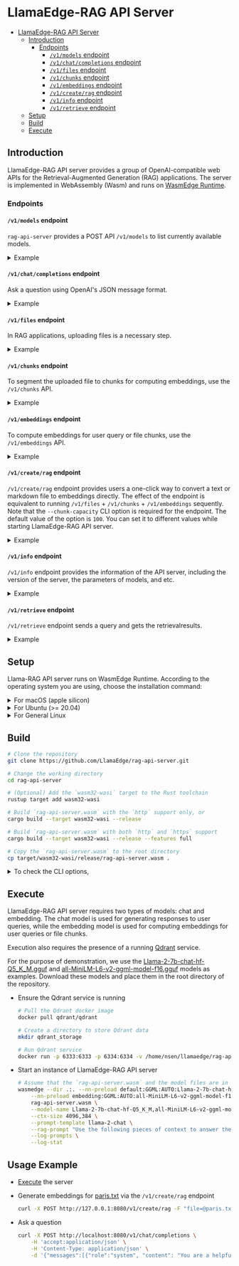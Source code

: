 # LlamaEdge-RAG API Server

<!-- @import "[TOC]" {cmd="toc" depthFrom=1 depthTo=6 orderedList=false} -->

<!-- code_chunk_output -->

- [LlamaEdge-RAG API Server](#llamaedge-rag-api-server)
  - [Introduction](#introduction)
    - [Endpoints](#endpoints)
      - [`/v1/models` endpoint](#v1models-endpoint)
      - [`/v1/chat/completions` endpoint](#v1chatcompletions-endpoint)
      - [`/v1/files` endpoint](#v1files-endpoint)
      - [`/v1/chunks` endpoint](#v1chunks-endpoint)
      - [`/v1/embeddings` endpoint](#v1embeddings-endpoint)
      - [`/v1/create/rag` endpoint](#v1createrag-endpoint)
      - [`/v1/info` endpoint](#v1info-endpoint)
      - [`/v1/retrieve` endpoint](#v1retrieve-endpoint)
  - [Setup](#setup)
  - [Build](#build)
  - [Execute](#execute)

<!-- /code_chunk_output -->

## Introduction

LlamaEdge-RAG API server provides a group of OpenAI-compatible web APIs for the Retrieval-Augmented Generation (RAG) applications. The server is implemented in WebAssembly (Wasm) and runs on [WasmEdge Runtime](https://github.com/WasmEdge/WasmEdge).

### Endpoints

#### `/v1/models` endpoint

`rag-api-server` provides a POST API `/v1/models` to list currently available models.

<details> <summary> Example </summary>

You can use `curl` to test it on a new terminal:

```bash
curl -X POST http://localhost:8080/v1/models -H 'accept:application/json'
```

If the command runs successfully, you should see the similar output as below in your terminal:

```json
{
    "object":"list",
    "data":[
        {
            "id":"llama-2-chat",
            "created":1697084821,
            "object":"model",
            "owned_by":"Not specified"
        }
    ]
}
```

</details>

#### `/v1/chat/completions` endpoint

Ask a question using OpenAI's JSON message format.

<details> <summary> Example </summary>

```bash
curl -X POST http://localhost:8080/v1/chat/completions \
    -H 'accept:application/json' \
    -H 'Content-Type: application/json' \
    -d '{"messages":[{"role":"system", "content": "You are a helpful assistant."}, {"role":"user", "content": "Who is Robert Oppenheimer?"}], "model":"llama-2-chat"}'
```

Here is the response.

```json
{
    "id":"",
    "object":"chat.completion",
    "created":1697092593,
    "model":"llama-2-chat",
    "choices":[
        {
            "index":0,
            "message":{
                "role":"assistant",
                "content":"Robert Oppenheimer was an American theoretical physicist and director of the Manhattan Project, which developed the atomic bomb during World War II. He is widely regarded as one of the most important physicists of the 20th century and is known for his contributions to the development of quantum mechanics and the theory of the atomic nucleus. Oppenheimer was also a prominent figure in the post-war nuclear weapons debate, advocating for international control and regulation of nuclear weapons."
            },
            "finish_reason":"stop"
        }
    ],
    "usage":{
        "prompt_tokens":9,
        "completion_tokens":12,
        "total_tokens":21
    }
}
```

</details>

#### `/v1/files` endpoint

In RAG applications, uploading files is a necessary step.

<details> <summary> Example </summary>

The following command upload a text file [paris.txt](https://huggingface.co/datasets/gaianet/paris/raw/main/paris.txt) to the API server via the `/v1/files` endpoint:

```bash
curl -X POST http://127.0.0.1:8080/v1/files -F "file=@paris.txt"
```

If the command is successful, you should see the similar output as below in your terminal:

```json
{
    "id": "file_4bc24593-2a57-4646-af16-028855e7802e",
    "bytes": 2161,
    "created_at": 1711611801,
    "filename": "paris.txt",
    "object": "file",
    "purpose": "assistants"
}
```

The `id` and `filename` fields are important for the next step, for example, to segment the uploaded file to chunks for computing embeddings.

</details>

#### `/v1/chunks` endpoint

To segment the uploaded file to chunks for computing embeddings, use the `/v1/chunks` API.

<details> <summary> Example </summary>

The following command sends the uploaded file ID and filename to the API server and gets the chunks:

```bash
curl -X POST http://localhost:8080/v1/chunks \
    -H 'accept:application/json' \
    -H 'Content-Type: application/json' \
    -d '{"id":"file_4bc24593-2a57-4646-af16-028855e7802e", "filename":"paris.txt"}'
```

The following is an example return with the generated chunks:

```json
{
    "id": "file_4bc24593-2a57-4646-af16-028855e7802e",
    "filename": "paris.txt",
    "chunks": [
        "Paris, city and capital of France, ..., for Paris has retained its importance as a centre for education and intellectual pursuits.",
        "Paris’s site at a crossroads ..., drawing to itself much of the talent and vitality of the provinces."
    ]
}
```

</details>

#### `/v1/embeddings` endpoint

To compute embeddings for user query or file chunks, use the `/v1/embeddings` API.

<details> <summary> Example </summary>

The following command sends a query to the API server and gets the embeddings as return:

```bash
curl -X POST http://localhost:8080/v1/embeddings \
    -H 'accept:application/json' \
    -H 'Content-Type: application/json' \
    -d '{"model": "e5-mistral-7b-instruct-Q5_K_M", "input":["Paris, city and capital of France, ..., for Paris has retained its importance as a centre for education and intellectual pursuits.", "Paris’s site at a crossroads ..., drawing to itself much of the talent and vitality of the provinces."]}'
```

The embeddings returned are like below:

```json
{
    "object": "list",
    "data": [
        {
            "index": 0,
            "object": "embedding",
            "embedding": [
                0.1428378969,
                -0.0447309874,
                0.007660218049,
                ...
                -0.0128974719,
                -0.03543198109,
                0.03974733502,
                0.00946635101,
                -0.01531364303
            ]
        },
        {
            "index": 1,
            "object": "embedding",
            "embedding": [
                0.0697753951,
                -0.0001159032545,
                0.02073983476,
                ...
                0.03565846011,
                -0.04550019652,
                0.02691745944,
                0.02498772368,
                -0.003226313973
            ]
        }
    ],
    "model": "e5-mistral-7b-instruct-Q5_K_M",
    "usage": {
        "prompt_tokens": 491,
        "completion_tokens": 0,
        "total_tokens": 491
    }
}
```

</details>

#### `/v1/create/rag` endpoint

`/v1/create/rag` endpoint provides users a one-click way to convert a text or markdown file to embeddings directly. The effect of the endpoint is equivalent to running `/v1/files` + `/v1/chunks` + `/v1/embeddings` sequently. Note that the `--chunk-capacity` CLI option is required for the endpoint. The default value of the option is `100`. You can set it to different values while starting LlamaEdge-RAG API server.

<details> <summary> Example </summary>

The following command uploads a text file [paris.txt](https://huggingface.co/datasets/gaianet/paris/raw/main/paris.txt) to the API server via the `/v1/create/rag` endpoint:

```bash
curl -X POST http://127.0.0.1:8080/v1/create/rag -F "file=@paris.txt"
```

The embeddings returned are like below:

```json
{
    "object": "list",
    "data": [
        {
            "index": 0,
            "object": "embedding",
            "embedding": [
                0.1428378969,
                -0.0447309874,
                0.007660218049,
                ...
                -0.0128974719,
                -0.03543198109,
                0.03974733502,
                0.00946635101,
                -0.01531364303
            ]
        },
        {
            "index": 1,
            "object": "embedding",
            "embedding": [
                0.0697753951,
                -0.0001159032545,
                0.02073983476,
                ...
                0.03565846011,
                -0.04550019652,
                0.02691745944,
                0.02498772368,
                -0.003226313973
            ]
        }
    ],
    "model": "e5-mistral-7b-instruct-Q5_K_M",
    "usage": {
        "prompt_tokens": 491,
        "completion_tokens": 0,
        "total_tokens": 491
    }
}
```

</details>

#### `/v1/info` endpoint

`/v1/info` endpoint provides the information of the API server, including the version of the server, the parameters of models, and etc.

<details> <summary> Example </summary>

You can use `curl` to test it on a new terminal:

```bash
curl -X POST http://localhost:8080/v1/info -H 'accept:application/json'
```

If the command runs successfully, you should see the similar output as below in your terminal:

```json
{
    "version": "0.3.4",
    "plugin_version": "b2694 (commit 0d56246f)",
    "port": "8080",
    "models": [
        {
            "name": "Llama-2-7b-chat-hf-Q5_K_M",
            "type": "chat",
            "prompt_template": "Llama2Chat",
            "n_predict": 1024,
            "n_gpu_layers": 100,
            "ctx_size": 4096,
            "batch_size": 512,
            "temperature": 1.0,
            "top_p": 1.0,
            "repeat_penalty": 1.1,
            "presence_penalty": 0.0,
            "frequency_penalty": 0.0
        },
        {
            "name": "all-MiniLM-L6-v2-ggml-model-f16",
            "type": "embedding",
            "prompt_template": "Llama2Chat",
            "n_predict": 1024,
            "n_gpu_layers": 100,
            "ctx_size": 384,
            "batch_size": 512,
            "temperature": 1.0,
            "top_p": 1.0,
            "repeat_penalty": 1.1,
            "presence_penalty": 0.0,
            "frequency_penalty": 0.0
        }
    ],
    "qdrant_config": {
        "url": "http://localhost:6333",
        "collection_name": "default",
        "limit": 5,
        "score_threshold": 0.4
    }
}
```

</details>

#### `/v1/retrieve` endpoint

`/v1/retrieve` endpoint sends a query and gets the retrievalresults.

<details> <summary> Example </summary>

You can use `curl` to test it on a new terminal:

```bash
curl -X POST http://localhost:8080/v1/retrieve \
    -H 'accept:application/json' \
    -H 'Content-Type: application/json' \
    -d '{"messages":[{"role":"system", "content": "You are a helpful assistant."}, {"role":"user", "content": "What is the location of Paris, France along the Seine River?"}], "model":"llama-2-chat"}'
```

If the command runs successfully, you should see the similar output as below in your terminal:

```json
{
    "points": [
        {
            "source": "\"Paris is located in northern central France, in a north-bending arc of the river Seine whose crest includes two islands, the Île Saint-Louis and the larger Île de la Cité, which form the oldest part of the city. The river's mouth on the English Channel is about 233 mi downstream from the city. The city is spread widely on both banks of the river. Overall, the city is relatively flat, and the lowest point is 35 m above sea level. Paris has several prominent hills, the highest of which is Montmartre at 130 m.\\n\"",
            "score": 0.74011195
        },
        {
            "source": "\"The Paris region is the most active water transport area in France, with most of the cargo handled by Ports of Paris in facilities located around Paris. The rivers Loire, Rhine, Rhône, Me\\n\"",
            "score": 0.63990676
        },
        {
            "source": "\"Paris\\nCountry\\tFrance\\nRegion\\nÎle-de-France\\r\\nDepartment\\nParis\\nIntercommunality\\nMétropole du Grand Paris\\nSubdivisions\\n20 arrondissements\\nGovernment\\n • Mayor (2020–2026)\\tAnne Hidalgo (PS)\\r\\nArea\\n1\\t105.4 km2 (40.7 sq mi)\\n • Urban\\n (2020)\\t2,853.5 km2 (1,101.7 sq mi)\\n • Metro\\n (2020)\\t18,940.7 km2 (7,313.0 sq mi)\\nPopulation\\n (2023)\\n2,102,650\\n • Rank\\t9th in Europe\\n1st in France\\r\\n • Density\\t20,000/km2 (52,000/sq mi)\\n • Urban\\n (2019)\\n10,858,852\\n • Urban density\\t3,800/km2 (9,900/sq mi)\\n • Metro\\n (Jan. 2017)\\n13,024,518\\n • Metro density\\t690/km2 (1,800/sq mi)\\nDemonym(s)\\nParisian(s) (en) Parisien(s) (masc.), Parisienne(s) (fem.) (fr), Parigot(s) (masc.), \\\"Parigote(s)\\\" (fem.) (fr, colloquial)\\nTime zone\\nUTC+01:00 (CET)\\r\\n • Summer (DST)\\nUTC+02:00 (CEST)\\r\\nINSEE/Postal code\\t75056 /75001-75020, 75116\\r\\nElevation\\t28–131 m (92–430 ft)\\n(avg. 78 m or 256 ft)\\nWebsite\\twww.paris.fr\\r\\n1 French Land Register data, which excludes lakes, ponds, glaciers > 1 km2 (0.386 sq mi or 247 acres) and river estuaries.\\n\"",
            "score": 0.62259054
        },
        {
            "source": "\" in Paris\\n\"",
            "score": 0.6152092
        },
        {
            "source": "\"The Parisii, a sub-tribe of the Celtic Senones, inhabited the Paris area from around the middle of the 3rd century BC. One of the area's major north–south trade routes crossed the Seine on the île de la Cité, which gradually became an important trading centre. The Parisii traded with many river towns (some as far away as the Iberian Peninsula) and minted their own coins.\\n\"",
            "score": 0.5720232
        }
    ],
    "limit": 5,
    "score_threshold": 0.4
}
```

</details>


## Setup

Llama-RAG API server runs on WasmEdge Runtime. According to the operating system you are using, choose the installation command:

<details> <summary> For macOS (apple silicon) </summary>

```console
# install WasmEdge-0.13.4 with wasi-nn-ggml plugin
curl -sSf https://raw.githubusercontent.com/WasmEdge/WasmEdge/master/utils/install.sh | bash -s -- --plugin wasi_nn-ggml

# Assuming you use zsh (the default shell on macOS), run the following command to activate the environment
source $HOME/.zshenv
```

</details>

<details> <summary> For Ubuntu (>= 20.04) </summary>

```console
# install libopenblas-dev
apt update && apt install -y libopenblas-dev

# install WasmEdge-0.13.4 with wasi-nn-ggml plugin
curl -sSf https://raw.githubusercontent.com/WasmEdge/WasmEdge/master/utils/install.sh | bash -s -- --plugin wasi_nn-ggml

# Assuming you use bash (the default shell on Ubuntu), run the following command to activate the environment
source $HOME/.bashrc
```

</details>

<details> <summary> For General Linux </summary>

```console
# install WasmEdge-0.13.4 with wasi-nn-ggml plugin
curl -sSf https://raw.githubusercontent.com/WasmEdge/WasmEdge/master/utils/install.sh | bash -s -- --plugin wasi_nn-ggml

# Assuming you use bash (the default shell on Ubuntu), run the following command to activate the environment
source $HOME/.bashrc
```

</details>

## Build

```bash
# Clone the repository
git clone https://github.com/LlamaEdge/rag-api-server.git

# Change the working directory
cd rag-api-server

# (Optional) Add the `wasm32-wasi` target to the Rust toolchain
rustup target add wasm32-wasi

# Build `rag-api-server.wasm` with the `http` support only, or
cargo build --target wasm32-wasi --release

# Build `rag-api-server.wasm` with both `http` and `https` support
cargo build --target wasm32-wasi --release --features full

# Copy the `rag-api-server.wasm` to the root directory
cp target/wasm32-wasi/release/rag-api-server.wasm .
```

<details> <summary> To check the CLI options, </summary>

To check the CLI options of the `rag-api-server` wasm app, you can run the following command:

  ```bash
  $ wasmedge rag-api-server.wasm -h

  LlamaEdge-RAG API Server

  Usage: rag-api-server.wasm [OPTIONS] --model-name <MODEL_NAME> --prompt-template <PROMPT_TEMPLATE>

  Options:
    -m, --model-name <MODEL_NAME>
            Sets names for chat and embedding models. The names are separated by comma without space, for example, '--model-name Llama-2-7b,all-minilm'
    -a, --model-alias <MODEL_ALIAS>
            Model aliases for chat and embedding models [default: default,embedding]
    -c, --ctx-size <CTX_SIZE>
            Sets context sizes for chat and embedding models. The sizes are separated by comma without space, for example, '--ctx-size 4096,384'. The first value is for the chat model, and the second is for the embedding model [default: 4096,384]
    -p, --prompt-template <PROMPT_TEMPLATE>
            Prompt template [possible values: llama-2-chat, llama-3-chat, mistral-instruct, mistrallite, openchat, codellama-instruct, codellama-super-instruct, human-assistant, vicuna-1.0-chat, vicuna-1.1-chat, vicuna-llava, chatml, baichuan-2, wizard-coder, zephyr, stablelm-zephyr, intel-neural, deepseek-chat, deepseek-coder, solar-instruct, phi-2-chat, phi-2-instruct, phi-3-chat, phi-3-instruct, gemma-instruct, octopus]
    -r, --reverse-prompt <REVERSE_PROMPT>
            Halt generation at PROMPT, return control
    -b, --batch-size <BATCH_SIZE>
            Batch size for prompt processing [default: 512]
        --rag-prompt <RAG_PROMPT>
            Custom rag prompt
        --rag-policy <POLICY>
            Strategy for merging RAG context into chat messages [default: system-message] [possible values: system-message, last-user-message]
        --qdrant-url <QDRANT_URL>
            URL of Qdrant REST Service [default: http://localhost:6333]
        --qdrant-collection-name <QDRANT_COLLECTION_NAME>
            Name of Qdrant collection [default: default]
        --qdrant-limit <QDRANT_LIMIT>
            Max number of retrieved result (no less than 1) [default: 5]
        --qdrant-score-threshold <QDRANT_SCORE_THRESHOLD>
            Minimal score threshold for the search result [default: 0.4]
        --chunk-capacity <CHUNK_CAPACITY>
            Maximum number of tokens each chunk contains [default: 100]
        --log-prompts
            Print prompt strings to stdout
        --log-stat
            Print statistics to stdout
        --log-all
            Print all log information to stdout
        --socket-addr <SOCKET_ADDR>
            Socket address of LlamaEdge API Server instance [default: 0.0.0.0:8080]
        --web-ui <WEB_UI>
            Root path for the Web UI files [default: chatbot-ui]
    -h, --help
            Print help (see more with '--help')
    -V, --version
            Print version
  ```

</details>

## Execute

LlamaEdge-RAG API server requires two types of models: chat and embedding. The chat model is used for generating responses to user queries, while the embedding model is used for computing embeddings for user queries or file chunks.

Execution also requires the presence of a running [Qdrant](https://qdrant.tech/) service.

For the purpose of demonstration, we use the [Llama-2-7b-chat-hf-Q5_K_M.gguf](https://huggingface.co/second-state/Llama-2-7B-Chat-GGUF/resolve/main/Llama-2-7b-chat-hf-Q5_K_M.gguf) and [all-MiniLM-L6-v2-ggml-model-f16.gguf](https://huggingface.co/second-state/All-MiniLM-L6-v2-Embedding-GGUF/resolve/main/all-MiniLM-L6-v2-ggml-model-f16.gguf) models as examples. Download these models and place them in the root directory of the repository.

- Ensure the Qdrant service is running

    ```bash
    # Pull the Qdrant docker image
    docker pull qdrant/qdrant

    # Create a directory to store Qdrant data
    mkdir qdrant_storage

    # Run Qdrant service
    docker run -p 6333:6333 -p 6334:6334 -v /home/nsen/llamaedge/rag-api-server/qdrant_storage:/qdrant/storage:z qdrant/qdrant
    ```

- Start an instance of LlamaEdge-RAG API server

  ```bash
  # Assume that the `rag-api-server.wasm` and the model files are in the root directory of the repository
  wasmedge --dir .:. --nn-preload default:GGML:AUTO:Llama-2-7b-chat-hf-Q5_K_M.gguf \
      --nn-preload embedding:GGML:AUTO:all-MiniLM-L6-v2-ggml-model-f16.gguf \
      rag-api-server.wasm \
      --model-name Llama-2-7b-chat-hf-Q5_K_M,all-MiniLM-L6-v2-ggml-model-f16 \
      --ctx-size 4096,384 \
      --prompt-template llama-2-chat \
      --rag-prompt "Use the following pieces of context to answer the user's question.\nIf you don't know the answer, just say that you don't know, don't try to make up an answer.\n----------------\n" \
      --log-prompts \
      --log-stat
  ```

## Usage Example

- [Execute](#execute) the server

- Generate embeddings for [paris.txt](https://huggingface.co/datasets/gaianet/paris/raw/main/paris.txt) via the `/v1/create/rag` endpoint

    ```bash
    curl -X POST http://127.0.0.1:8080/v1/create/rag -F "file=@paris.txt"
    ```

- Ask a question

    ```bash
    curl -X POST http://localhost:8080/v1/chat/completions \
        -H 'accept:application/json' \
        -H 'Content-Type: application/json' \
        -d '{"messages":[{"role":"system", "content": "You are a helpful assistant."}, {"role":"user", "content": "What is the location of Paris, France along the Seine River?"}], "model":"Llama-2-7b-chat-hf-Q5_K_M"}'
    ```
